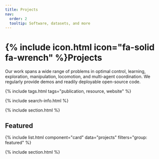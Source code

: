 ```yaml
---
title: Projects
nav:
  order: 2
  tooltip: Software, datasets, and more
---
```


# {% include icon.html icon="fa-solid fa-wrench" %}Projects

Our work spans a wide range of problems in optimal control, learning, exploration, manipulation, locomotion, and multi-agent coordination. We regularly provide demos and readily deployable open-source code.

{% include tags.html tags="publication, resource, website" %}

{% include search-info.html %}

{% include section.html %}

## Featured

{% include list.html component="card" data="projects" filters="group: featured" %}

{% include section.html %}

<!-- ## More

{% include list.html component="card" data="projects" filters="group: " style="small" %} -->
